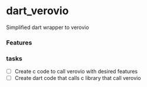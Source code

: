 # dart_verovio
Simplified dart wrapper to verovio

### Features



### tasks

- [ ] Create c code to call verovio with desired features
- [ ] Create dart code that calls c library that call verovio
